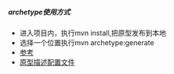 ##### archetype使用方式
  - 进入项目内，执行mvn install,把原型发布到本地
  - 选择一个位置执行mvn archetype:generate
  - [参考](https://maven.apache.org/archetype/maven-archetype-plugin/advanced-usage.html)
  - [原型描述配置文件](https://maven.apache.org/archetype/archetype-models/archetype-descriptor/archetype-descriptor.html)
